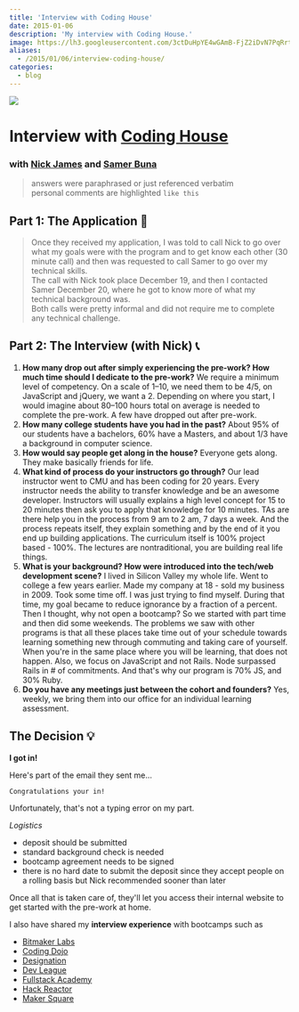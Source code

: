 ```yaml
---
title: 'Interview with Coding House'
date: 2015-01-06
description: 'My interview with Coding House.'
image: https://lh3.googleusercontent.com/3ctDuHpYE4wGAmB-FjZ2iDvN7PqRrtxz4-ibdOKM1PdQzsfIKSbdNmXRNTbb_RNr1IqfeLUmsPpSGRkbaL5X8_MShxESbDHnkVKk1hdomSh2sZOxiGbkT65PCp8afojzucJBnzreUscilL3ru30KJ1k8vDk_FZU4KDmu6L3QfhpSRjbuNbgpzxTUzfd9hhlEMyg0MC7E7QlqbZL2adTKKPcoxQfZzLarXLF4m3UCUhccApTE6l3jZrpLEQh6nVT-SkNJl8nxwp4Znz4KVECmixllfI_QvwA5ArvmYsSBdb1OOWFZDigzyQeqzF4iA1OODFM_bO15n1W78yDYcC0jHn0SmzvplzabOnuF4ECH0bWrdpE2U-AMosAK_7QfmMOJ8HneYqXUg7pL0L4-sqcuXPb-gu8FKyNyQfiV-OPtMXmBUgzN_CAvl5H9hPO3-fk1FQZihewcq7g_jtba_d7KKIjmQ9LQTI8BWqHIeMtof2kDEd2d8zSOJcQX9YLJ8US3avPl7b2YMXad7KW9yr0rmjBJWFFSz0aOSfSu61gBDLUVOvraGUmSvzZD_6Fd8lHjDk2YTyVWzm2SgPGQHVSaiNG8gA4QTLFv1oEiXCmpAcuLbOqD1ebwidSJk3OW8pdP=w1292-h969-no
aliases:
  - /2015/01/06/interview-coding-house/
categories:
  - blog
---
```


[![](https://course_report_production.s3.amazonaws.com/rich/rich_files/rich_files/74/s300/coding-house-logo.png)](https://www.codinghouse.com)

# Interview with [Coding House](https://www.codinghouse.com 'Coding House')

### with [Nick James](https://www.linkedin.com/in/hellonick) and [Samer Buna](https://www.linkedin.com/in/samerbuna)

> answers were paraphrased or just referenced verbatim\
> personal comments are highlighted `like this`

## **Part 1: The Application 📝**

> Once they received my application, I was told to call Nick to go over what my goals were with the program and to get know each other (30 minute call) and then was requested to call Samer to go over my technical skills.\
> The call with Nick took place December 19, and then I contacted Samer December 20, where he got to know more of what my technical background was.\
> Both calls were pretty informal and did not require me to complete any technical challenge.

## **Part 2: The Interview (with Nick)** 📞

1.  **How many drop out after simply experiencing the pre-work? How much time should I dedicate to the pre-work?** We require a minimum level of competency. On a scale of 1–10, we need them to be 4/5, on JavaScript and jQuery, we want a 2. Depending on where you start, I would imagine about 80–100 hours total on average is needed to complete the pre-work. A few have dropped out after pre-work.
2.  **How many college students have you had in the past?** About 95% of our students have a bachelors, 60% have a Masters, and about 1/3 have a background in computer science.
3.  **How would say people get along in the house?** Everyone gets along. They make basically friends for life.
4.  **What kind of process do your instructors go through?** Our lead instructor went to CMU and has been coding for 20 years. Every instructor needs the ability to transfer knowledge and be an awesome developer. Instructors will usually explains a high level concept for 15 to 20 minutes then ask you to apply that knowledge for 10 minutes. TAs are there help you in the process from 9 am to 2 am, 7 days a week. And the process repeats itself, they explain something and by the end of it you end up building applications. The curriculum itself is 100% project based - 100%. The lectures are nontraditional, you are building real life things.
5.  **What is your background? How were introduced into the tech/web development scene?** I lived in Silicon Valley my whole life. Went to college a few years earlier. Made my company at 18 - sold my business in 2009. Took some time off. I was just trying to find myself. During that time, my goal became to reduce ignorance by a fraction of a percent. Then I thought, why not open a bootcamp? So we started with part time and then did some weekends. The problems we saw with other programs is that all these places take time out of your schedule towards learning something new through commuting and taking care of yourself. When you're in the same place where you will be learning, that does not happen. Also, we focus on JavaScript and not Rails. Node surpassed Rails in \# of commitments. And that's why our program is 70% JS, and 30% Ruby.
6.  **Do you have any meetings just between the cohort and founders?** Yes, weekly, we bring them into our office for an individual learning assessment.

## **The Decision 💡**

**I got in!**

Here's part of the email they sent me...

    Congratulations your in!

Unfortunately, that's not a typing error on my part.

_Logistics_

- deposit should be submitted
- standard background check is needed
- bootcamp agreement needs to be signed
- there is no hard date to submit the deposit since they accept people on a rolling basis but Nick recommended sooner than later

Once all that is taken care of, they'll let you access their internal website to get started with the pre-work at home.

I also have shared my **interview experience** with bootcamps such as

- [Bitmaker Labs](/2014/03/12/interview-bitmaker-labs/)
- [Coding Dojo](/2015/01/06/interview-coding-dojo/)
- [Designation](https://fvcproductions.com/blog/2015/01/06/interview-with-designation/ 'Interview with Designation 🎨')
- [Dev League](https://fvcproductions.com/blog/2015/01/06/experience-with-devleague/ 'Interview With DevLeague 💻')
- [Fullstack Academy](https://fvcproductions.com/blog/2014/12/28/my-experience-with-fullstack-academy-of-code/ 'My Experience with Fullstack Academy of Code 💻')
- [Hack Reactor](https://fvcproductions.com/blog/2015/01/05/questioning-hack-reactor/ 'Questioning Hack Reactor 🔑')
- [Maker Square](https://fvcproductions.com/blog/2015/01/14/my-experience-with-makersquare-%f0%9f%92/ 'My Experience with MakerSquare 💻')
